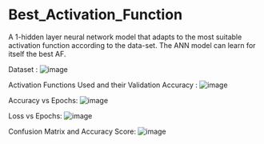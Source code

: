 # Best_Activation_Function

A 1-hidden layer neural network model that adapts to the most suitable activation function according to the data-set. The ANN model can learn for itself the best AF.

Dataset :
![image](https://user-images.githubusercontent.com/67185944/116005926-bc1e4300-a626-11eb-81c3-e6e67b817b78.png)

Activation Functions Used and their Validation Accuracy :
![image](https://user-images.githubusercontent.com/67185944/116005953-e3751000-a626-11eb-9805-53e792556f06.png)

Accuracy vs Epochs:
![image](https://user-images.githubusercontent.com/67185944/116005985-fab3fd80-a626-11eb-98f5-ab1f51d16e28.png)

Loss vs Epochs:
![image](https://user-images.githubusercontent.com/67185944/116006004-07d0ec80-a627-11eb-998f-38970152615f.png)

Confusion Matrix and Accuracy Score:
![image](https://user-images.githubusercontent.com/67185944/116006015-1ae3bc80-a627-11eb-9a71-24732eb67df0.png)
